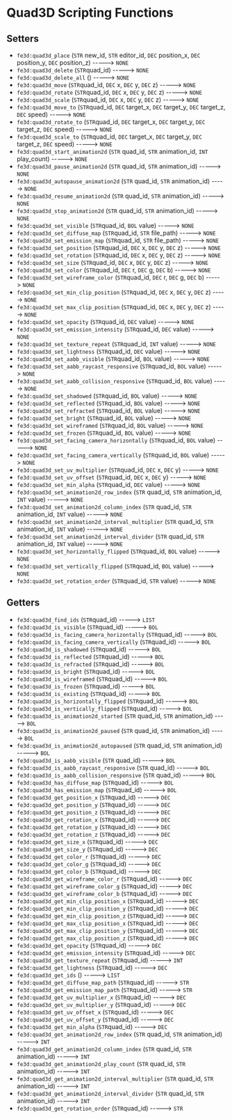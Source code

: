 # Quad3D Scripting Functions

## Setters

- `fe3d:quad3d_place` (`STR` new_id, `STR` editor_id, `DEC` position_x, `DEC` position_y, `DEC` position_z) -----> `NONE`
- `fe3d:quad3d_delete` (`STR`quad_id) -----> `NONE`
- `fe3d:quad3d_delete_all` () -----> `NONE`
- `fe3d:quad3d_move` (`STR`quad_id, `DEC` x, `DEC` y, `DEC` z) -----> `NONE`
- `fe3d:quad3d_rotate` (`STR`quad_id, `DEC` x, `DEC` y, `DEC` z) -----> `NONE`
- `fe3d:quad3d_scale` (`STR`quad_id, `DEC` x, `DEC` y, `DEC` z) -----> `NONE`
- `fe3d:quad3d_move_to` (`STR`quad_id, `DEC` target_x, `DEC` target_y, `DEC` target_z, `DEC` speed) -----> `NONE`
- `fe3d:quad3d_rotate_to` (`STR`quad_id, `DEC` target_x, `DEC` target_y, `DEC` target_z, `DEC` speed) -----> `NONE`
- `fe3d:quad3d_scale_to` (`STR`quad_id, `DEC` target_x, `DEC` target_y, `DEC` target_z, `DEC` speed) -----> `NONE`
- `fe3d:quad3d_start_animation2d` (`STR` quad_id, `STR` animation_id, `INT` play_count) -----> `NONE`
- `fe3d:quad3d_pause_animation2d` (`STR` quad_id, `STR` animation_id) -----> `NONE`
- `fe3d:quad3d_autopause_animation2d` (`STR` quad_id, `STR` animation_id) -----> `NONE`
- `fe3d:quad3d_resume_animation2d` (`STR` quad_id, `STR` animation_id) -----> `NONE`
- `fe3d:quad3d_stop_animation2d` (`STR` quad_id, `STR` animation_id) -----> `NONE`
- `fe3d:quad3d_set_visible` (`STR`quad_id, `BOL` value) -----> `NONE`
- `fe3d:quad3d_set_diffuse_map` (`STR`quad_id, `STR` file_path) -----> `NONE`
- `fe3d:quad3d_set_emission_map` (`STR`quad_id, `STR` file_path) -----> `NONE`
- `fe3d:quad3d_set_position` (`STR`quad_id, `DEC` x, `DEC` y, `DEC` z) -----> `NONE`
- `fe3d:quad3d_set_rotation` (`STR`quad_id, `DEC` x, `DEC` y, `DEC` z) -----> `NONE`
- `fe3d:quad3d_set_size` (`STR`quad_id, `DEC` x, `DEC` y, `DEC` z) -----> `NONE`
- `fe3d:quad3d_set_color` (`STR`quad_id, `DEC` r, `DEC` g, `DEC` b) -----> `NONE`
- `fe3d:quad3d_set_wireframe_color` (`STR`quad_id, `DEC` r, `DEC` g, `DEC` b) -----> `NONE`
- `fe3d:quad3d_set_min_clip_position` (`STR`quad_id, `DEC` x, `DEC` y, `DEC` z) -----> `NONE`
- `fe3d:quad3d_set_max_clip_position` (`STR`quad_id, `DEC` x, `DEC` y, `DEC` z) -----> `NONE`
- `fe3d:quad3d_set_opacity` (`STR`quad_id, `DEC` value) -----> `NONE`
- `fe3d:quad3d_set_emission_intensity` (`STR`quad_id, `DEC` value) -----> `NONE`
- `fe3d:quad3d_set_texture_repeat` (`STR`quad_id, `INT` value) -----> `NONE`
- `fe3d:quad3d_set_lightness` (`STR`quad_id, `DEC` value) -----> `NONE`
- `fe3d:quad3d_set_aabb_visible` (`STR`quad_id, `BOL` value) -----> `NONE`
- `fe3d:quad3d_set_aabb_raycast_responsive` (`STR`quad_id, `BOL` value) -----> `NONE`
- `fe3d:quad3d_set_aabb_collision_responsive` (`STR`quad_id, `BOL` value) -----> `NONE`
- `fe3d:quad3d_set_shadowed` (`STR`quad_id, `BOL` value) -----> `NONE`
- `fe3d:quad3d_set_reflected` (`STR`quad_id, `BOL` value) -----> `NONE`
- `fe3d:quad3d_set_refracted` (`STR`quad_id, `BOL` value) -----> `NONE`
- `fe3d:quad3d_set_bright` (`STR`quad_id, `BOL` value) -----> `NONE`
- `fe3d:quad3d_set_wireframed` (`STR`quad_id, `BOL` value) -----> `NONE`
- `fe3d:quad3d_set_frozen` (`STR`quad_id, `BOL` value) -----> `NONE`
- `fe3d:quad3d_set_facing_camera_horizontally` (`STR`quad_id, `BOL` value) -----> `NONE`
- `fe3d:quad3d_set_facing_camera_vertically` (`STR`quad_id, `BOL` value) -----> `NONE`
- `fe3d:quad3d_set_uv_multiplier` (`STR`quad_id, `DEC` x, `DEC` y) -----> `NONE`
- `fe3d:quad3d_set_uv_offset` (`STR`quad_id, `DEC` x, `DEC` y) -----> `NONE`
- `fe3d:quad3d_set_min_alpha` (`STR`quad_id, `DEC` value) -----> `NONE`
- `fe3d:quad3d_set_animation2d_row_index` (`STR` quad_id, `STR` animation_id, `INT` value) -----> `NONE`
- `fe3d:quad3d_set_animation2d_column_index` (`STR` quad_id, `STR` animation_id, `INT` value) -----> `NONE`
- `fe3d:quad3d_set_animation2d_interval_multiplier` (`STR` quad_id, `STR` animation_id, `INT` value) -----> `NONE`
- `fe3d:quad3d_set_animation2d_interval_divider` (`STR` quad_id, `STR` animation_id, `INT` value) -----> `NONE`
- `fe3d:quad3d_set_horizontally_flipped` (`STR`quad_id, `BOL` value) -----> `NONE`
- `fe3d:quad3d_set_vertically_flipped` (`STR`quad_id, `BOL` value) -----> `NONE`
- `fe3d:quad3d_set_rotation_order` (`STR`quad_id, `STR` value) -----> `NONE`

## Getters

- `fe3d:quad3d_find_ids` (`STR`quad_id) -----> `LIST`
- `fe3d:quad3d_is_visible` (`STR`quad_id) -----> `BOL`
- `fe3d:quad3d_is_facing_camera_horizontally` (`STR`quad_id) -----> `BOL`
- `fe3d:quad3d_is_facing_camera_vertically` (`STR`quad_id) -----> `BOL`
- `fe3d:quad3d_is_shadowed` (`STR`quad_id) -----> `BOL`
- `fe3d:quad3d_is_reflected` (`STR`quad_id) -----> `BOL`
- `fe3d:quad3d_is_refracted` (`STR`quad_id) -----> `BOL`
- `fe3d:quad3d_is_bright` (`STR`quad_id) -----> `BOL`
- `fe3d:quad3d_is_wireframed` (`STR`quad_id) -----> `BOL`
- `fe3d:quad3d_is_frozen` (`STR`quad_id) -----> `BOL`
- `fe3d:quad3d_is_existing` (`STR`quad_id) -----> `BOL`
- `fe3d:quad3d_is_horizontally_flipped` (`STR`quad_id) -----> `BOL`
- `fe3d:quad3d_is_vertically_flipped` (`STR`quad_id) -----> `BOL`
- `fe3d:quad3d_is_animation2d_started` (`STR` quad_id, `STR` animation_id) -----> `BOL`
- `fe3d:quad3d_is_animation2d_paused` (`STR` quad_id, `STR` animation_id) -----> `BOL`
- `fe3d:quad3d_is_animation2d_autopaused` (`STR` quad_id, `STR` animation_id) -----> `BOL`
- `fe3d:quad3d_is_aabb_visible` (`STR` quad_id) -----> `BOL`
- `fe3d:quad3d_is_aabb_raycast_responsive` (`STR` quad_id) -----> `BOL`
- `fe3d:quad3d_is_aabb_collision_responsive` (`STR` quad_id) -----> `BOL`
- `fe3d:quad3d_has_diffuse_map` (`STR`quad_id) -----> `BOL`
- `fe3d:quad3d_has_emission_map` (`STR`quad_id) -----> `BOL`
- `fe3d:quad3d_get_position_x` (`STR`quad_id) -----> `DEC`
- `fe3d:quad3d_get_position_y` (`STR`quad_id) -----> `DEC`
- `fe3d:quad3d_get_position_z` (`STR`quad_id) -----> `DEC`
- `fe3d:quad3d_get_rotation_x` (`STR`quad_id) -----> `DEC`
- `fe3d:quad3d_get_rotation_y` (`STR`quad_id) -----> `DEC`
- `fe3d:quad3d_get_rotation_z` (`STR`quad_id) -----> `DEC`
- `fe3d:quad3d_get_size_x` (`STR`quad_id) -----> `DEC`
- `fe3d:quad3d_get_size_y` (`STR`quad_id) -----> `DEC`
- `fe3d:quad3d_get_color_r` (`STR`quad_id) -----> `DEC`
- `fe3d:quad3d_get_color_g` (`STR`quad_id) -----> `DEC`
- `fe3d:quad3d_get_color_b` (`STR`quad_id) -----> `DEC`
- `fe3d:quad3d_get_wireframe_color_r` (`STR`quad_id) -----> `DEC`
- `fe3d:quad3d_get_wireframe_color_g` (`STR`quad_id) -----> `DEC`
- `fe3d:quad3d_get_wireframe_color_b` (`STR`quad_id) -----> `DEC`
- `fe3d:quad3d_get_min_clip_position_x` (`STR`quad_id) -----> `DEC`
- `fe3d:quad3d_get_min_clip_position_y` (`STR`quad_id) -----> `DEC`
- `fe3d:quad3d_get_min_clip_position_z` (`STR`quad_id) -----> `DEC`
- `fe3d:quad3d_get_max_clip_position_x` (`STR`quad_id) -----> `DEC`
- `fe3d:quad3d_get_max_clip_position_y` (`STR`quad_id) -----> `DEC`
- `fe3d:quad3d_get_max_clip_position_z` (`STR`quad_id) -----> `DEC`
- `fe3d:quad3d_get_opacity` (`STR`quad_id) -----> `DEC`
- `fe3d:quad3d_get_emission_intensity` (`STR`quad_id) -----> `DEC`
- `fe3d:quad3d_get_texture_repeat` (`STR`quad_id) -----> `INT`
- `fe3d:quad3d_get_lightness` (`STR`quad_id) -----> `DEC`
- `fe3d:quad3d_get_ids` () -----> `LIST`
- `fe3d:quad3d_get_diffuse_map_path` (`STR`quad_id) -----> `STR`
- `fe3d:quad3d_get_emission_map_path` (`STR`quad_id) -----> `STR`
- `fe3d:quad3d_get_uv_multiplier_x` (`STR`quad_id) -----> `DEC`
- `fe3d:quad3d_get_uv_multiplier_y` (`STR`quad_id) -----> `DEC`
- `fe3d:quad3d_get_uv_offset_x` (`STR`quad_id) -----> `DEC`
- `fe3d:quad3d_get_uv_offset_y` (`STR`quad_id) -----> `DEC`
- `fe3d:quad3d_get_min_alpha` (`STR`quad_id) -----> `DEC`
- `fe3d:quad3d_get_animation2d_row_index` (`STR` quad_id, `STR` animation_id) -----> `INT`
- `fe3d:quad3d_get_animation2d_column_index` (`STR` quad_id, `STR` animation_id) -----> `INT`
- `fe3d:quad3d_get_animation2d_play_count` (`STR` quad_id, `STR` animation_id) -----> `INT`
- `fe3d:quad3d_get_animation2d_interval_multiplier` (`STR` quad_id, `STR` animation_id) -----> `INT`
- `fe3d:quad3d_get_animation2d_interval_divider` (`STR` quad_id, `STR` animation_id) -----> `INT`
- `fe3d:quad3d_get_rotation_order` (`STR`quad_id) -----> `STR`
